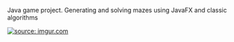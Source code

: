 Java game project. Generating and solving mazes using JavaFX and classic algorithms

<a href="https://i.imgur.com/nUETayc.png"><img src="https://i.imgur.com/nUETayc.png" title="source: imgur.com" /></a>



